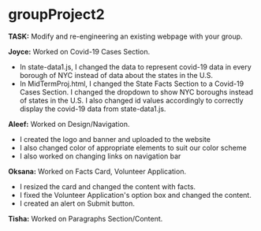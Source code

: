 # groupProject2

**TASK:** Modify and re-engineering an existing webpage with your group.

**Joyce:** Worked on Covid-19 Cases Section.
- In state-data1.js, I changed the data to represent covid-19 data in every borough of NYC instead of data about the states in the U.S.
- In MidTermProj.html, I changed the State Facts Section to a Covid-19 Cases Section. I changed the dropdown to show NYC boroughs instead of states in the U.S. I also changed id values accordingly to correctly display the covid-19 data from state-data1.js.


**Aleef:** Worked on Design/Navigation.
- I created the logo and banner and uploaded to the website
- I also changed color of appropriate elements to suit our color scheme
- I also worked on changing links on navigation bar

**Oksana:** Worked on Facts Card, Volunteer Application.
- I resized the card and changed the content with facts.
- I fixed the Volunteer Application's option box and changed the content.
- I created an alert on Submit button.

**Tisha:** Worked on Paragraphs Section/Content.
